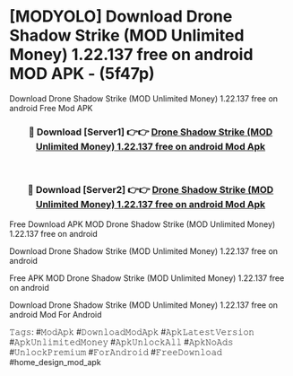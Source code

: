 # [MODYOLO] Download Drone Shadow Strike (MOD Unlimited Money) 1.22.137 free on android MOD APK - (5f47p)
Download Drone Shadow Strike (MOD Unlimited Money) 1.22.137 free on android Free Mod APK

<div align="center">
<h3>🔴 Download [Server1] 👉👉 <a href="https://apk-comot.site?title=Drone_Shadow_Strike_(MOD_Unlimited_Money)_1.22.137_free_on_android">Drone Shadow Strike (MOD Unlimited Money) 1.22.137 free on android Mod Apk</a></h3><br>

<h3>🔴 Download [Server2] 👉👉 <a href="https://apk-comot.site?title=Drone_Shadow_Strike_(MOD_Unlimited_Money)_1.22.137_free_on_android">Drone Shadow Strike (MOD Unlimited Money) 1.22.137 free on android Mod Apk</a></h3>
</div>


Free Download APK MOD Drone Shadow Strike (MOD Unlimited Money) 1.22.137 free on android

Download Drone Shadow Strike (MOD Unlimited Money) 1.22.137 free on android 

Free APK MOD Drone Shadow Strike (MOD Unlimited Money) 1.22.137 free on android 

Download Drone Shadow Strike (MOD Unlimited Money) 1.22.137 free on android Mod For Android

𝚃𝚊𝚐𝚜: #𝙼𝚘𝚍𝙰𝚙𝚔 #𝙳𝚘𝚠𝚗𝚕𝚘𝚊𝚍𝙼𝚘𝚍𝙰𝚙𝚔 #𝙰𝚙𝚔𝙻𝚊𝚝𝚎𝚜𝚝𝚅𝚎𝚛𝚜𝚒𝚘𝚗 #𝙰𝚙𝚔𝚄𝚗𝚕𝚒𝚖𝚒𝚝𝚎𝚍𝙼𝚘𝚗𝚎𝚢 #𝙰𝚙𝚔𝚄𝚗𝚕𝚘𝚌𝚔𝙰𝚕𝚕 #𝙰𝚙𝚔𝙽𝚘𝙰𝚍𝚜 #𝚄𝚗𝚕𝚘𝚌𝚔𝙿𝚛𝚎𝚖𝚒𝚞𝚖 #𝙵𝚘𝚛𝙰𝚗𝚍𝚛𝚘𝚒𝚍 #𝙵𝚛𝚎𝚎𝙳𝚘𝚠𝚗𝚕𝚘𝚊𝚍 #home_design_mod_apk